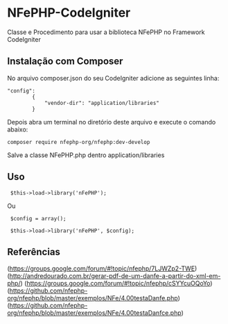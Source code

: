 # NFePHP-CodeIgniter
Classe e Procedimento para usar a biblioteca NFePHP no Framework CodeIgniter
## Instalação com Composer
No arquivo composer.json do seu CodeIgniter adicione as seguintes linha:
```
"config":
        {
            "vendor-dir": "application/libraries"
        }
```

Depois abra um terminal no diretório deste arquivo e execute o comando abaixo:
```
composer require nfephp-org/nfephp:dev-develop
```
Salve a classe NFePHP.php dentro application/libraries

## Uso
```
 $this->load->library('nFePHP');
```
Ou
```
 $config = array();
 
 $this->load->library('nFePHP', $config);
```

## Referências
(https://groups.google.com/forum/#!topic/nfephp/7LJWZp2-TWE)
(http://andredourado.com.br/gerar-pdf-de-um-danfe-a-partir-do-xml-em-php/)
(https://groups.google.com/forum/#!topic/nfephp/cSYYcuOQoYo)
(https://github.com/nfephp-org/nfephp/blob/master/exemplos/NFe/4.00testaDanfe.php)
(https://github.com/nfephp-org/nfephp/blob/master/exemplos/NFe/4.00testaDanfce.php)
